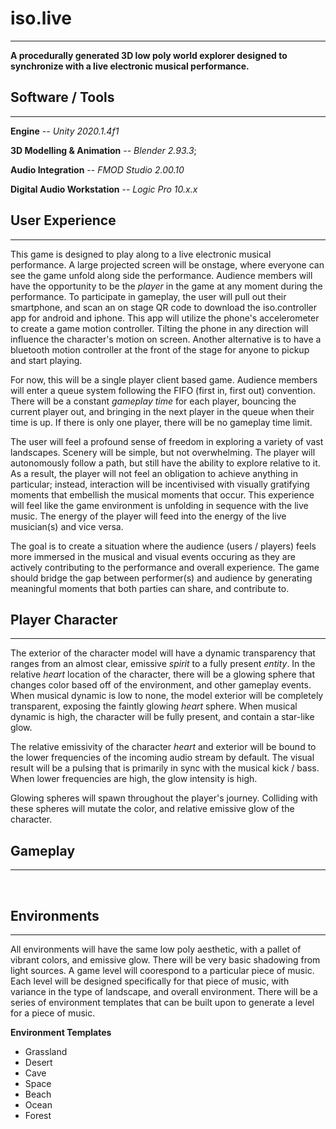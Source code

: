 # iso.live
---
**A procedurally generated 3D low poly world explorer designed to synchronize with a live electronic musical performance.**
&nbsp;
## Software / Tools
---
**Engine** -- *Unity 2020.1.4f1*

**3D Modelling & Animation** -- *Blender 2.93.3*;

**Audio Integration** -- *FMOD Studio 2.00.10*

**Digital Audio Workstation** -- *Logic Pro 10.x.x*
&nbsp;
## User Experience
---
This game is designed to play along to a live electronic musical performance. A large projected screen will be onstage, where everyone can see the game unfold along side the performance. Audience members will have the opportunity to be the *player* in the game at any moment during the performance. To participate in gameplay, the user will pull out their smartphone, and scan an on stage QR code to download the iso.controller app for android and iphone. This app will utilize the phone's accelerometer to create a game motion controller. Tilting the phone in any direction will influence the character's motion on screen. Another alternative is to have a bluetooth motion controller at the front of the stage for anyone to pickup and start playing.

For now, this will be a single player client based game. Audience members will enter a queue system following the FIFO (first in, first out) convention. There will be a constant *gameplay time* for each player, bouncing the current player out, and bringing in the next player in the queue when their time is up. If there is only one player, there will be no gameplay time limit.

The user will feel a profound sense of freedom in exploring a variety of vast landscapes. Scenery will be simple, but not overwhelming. The player will autonomously follow a path, but still have the ability to explore relative to it. As a result, the player will not feel an obligation to achieve anything in particular; instead, interaction will be incentivised with visually gratifying moments that embellish the musical moments that occur. This experience will feel like the game environment is unfolding in sequence with the live music. The energy of the player will feed into the energy of the live musician(s) and vice versa.

The goal is to create a situation where the audience (users / players) feels more immersed in the musical and visual events occuring as they are actively contributing to the performance and overall experience. The game should bridge the gap between performer(s) and audience by generating meaningful moments that both parties can share, and contribute to.
&nbsp;
## Player Character
---
The exterior of the character model will have a dynamic transparency that ranges from an almost clear, emissive *spirit* to a fully present *entity*. In the relative *heart* location of the character, there will be a glowing sphere that changes color based off of the environment, and other gameplay events. When musical dynamic is low to none, the model exterior will be completely transparent, exposing the faintly glowing *heart* sphere. When musical dynamic is high, the character will be fully present, and contain a star-like glow.

The relative emissivity of the character *heart* and exterior will be bound to the lower frequencies of the incoming audio stream by default. The visual result will be a pulsing that is primarily in sync with the musical kick / bass. When lower frequencies are high, the glow intensity is high.

Glowing spheres will spawn throughout the player's journey. Colliding with these spheres will mutate the color, and relative emissive glow of the character.
&nbsp;
## Gameplay
---
&nbsp;
## Environments
---
All environments will have the same low poly aesthetic, with a pallet of vibrant colors, and emissive glow. There will be very basic shadowing from light sources. A game level will coorespond to a particular piece of music. Each level will be designed specifically for that piece of music, with variance in the type of landscape, and overall environment. There will be a series of environment templates that can be built upon to generate a level for a piece of music.

**Environment Templates**
- Grassland
- Desert
- Cave
- Space
- Beach
- Ocean
- Forest
